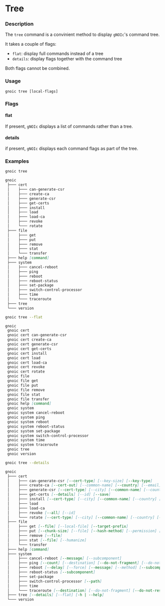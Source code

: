 # Tree

### Description

The `tree` command is a convinient method to display `gNOIc`'s command tree.

It takes a couple of flags:

- `flat`: display full commands instead of a tree
- `details`: display flags together with the command tree

Both flags cannot be combined.

### Usage

`gnoic tree [local-flags]`

### Flags

#### flat

If present, `gNOIc` displays a list of commands rather than a tree.

#### details

if present, `gNOIc` displays each command flags as part of the tree.

### Examples

```bash
gnoic tree
```

```md
gnoic
 ├─── cert
 │    ├─── can-generate-csr
 │    ├─── create-ca
 │    ├─── generate-csr
 │    ├─── get-certs
 │    ├─── install
 │    ├─── load
 │    ├─── load-ca
 │    ├─── revoke
 │    └─── rotate
 ├─── file
 │    ├─── get
 │    ├─── put
 │    ├─── remove
 │    ├─── stat
 │    └─── transfer
 ├─── help [command]
 ├─── system
 │    ├─── cancel-reboot
 │    ├─── ping
 │    ├─── reboot
 │    ├─── reboot-status
 │    ├─── set-package
 │    ├─── switch-control-processor
 │    ├─── time
 │    └─── traceroute
 ├─── tree
 └─── version
```

```bash
gnoic tree --flat
```

```md
gnoic
 gnoic cert
 gnoic cert can-generate-csr
 gnoic cert create-ca
 gnoic cert generate-csr
 gnoic cert get-certs
 gnoic cert install
 gnoic cert load
 gnoic cert load-ca
 gnoic cert revoke
 gnoic cert rotate
 gnoic file
 gnoic file get
 gnoic file put
 gnoic file remove
 gnoic file stat
 gnoic file transfer
 gnoic help [command]
 gnoic system
 gnoic system cancel-reboot
 gnoic system ping
 gnoic system reboot
 gnoic system reboot-status
 gnoic system set-package
 gnoic system switch-control-processor
 gnoic system time
 gnoic system traceroute
 gnoic tree
 gnoic version
```

```bash
gnoic tree --details
```

```md
gnoic
 ├─── cert
 │    ├─── can-generate-csr [--cert-type] [--key-size] [--key-type]
 │    ├─── create-ca [--cert-out] [--common-name] [--country] [--email] [--key-out] [--key-size] [--locality] [--org] [--org-unit] [--postal-code] [--state] [--street-address] [--validity]
 │    ├─── generate-csr [--cert-type] [--city] [--common-name] [--country] [--email-id] [--id] [--ip-address] [--key-type] [--min-key-size] [--org] [--org-unit] [--state]
 │    ├─── get-certs [--details] [--id] [--save]
 │    ├─── install [--cert-type] [--city] [--common-name] [--country] [--email-id] [--id] [--ip-address] [--key-type] [--min-key-size] [--org] [--org-unit] [--print-csr] [--state] [--validity]
 │    ├─── load
 │    ├─── load-ca
 │    ├─── revoke [--all] [--id]
 │    └─── rotate [--cert-type] [--city] [--common-name] [--country] [--email-id] [--id] [--ip-address] [--key-type] [--min-key-size] [--org] [--org-unit] [--print-csr] [--state] [--validity]
 ├─── file
 │    ├─── get [--file] [--local-file] [--target-prefix]
 │    ├─── put [--chunk-size] [--file] [--hash-method] [--permission] [--remote-name]
 │    ├─── remove [--file]
 │    ├─── stat [--file] [--humanize]
 │    └─── transfer
 ├─── help [command]
 ├─── system
 │    ├─── cancel-reboot [--message] [--subcomponent]
 │    ├─── ping [--count] [--destination] [--do-not-fragment] [--do-not-resolve] [--interval] [--protocol] [--size] [--source] [--wait]
 │    ├─── reboot [--delay] [--force] [--message] [--method] [--subcomponent]
 │    ├─── reboot-status [--subcomponent]
 │    ├─── set-package
 │    ├─── switch-control-processor [--path]
 │    ├─── time
 │    └─── traceroute [--destination] [--do-not-fragment] [--do-not-resolve] [--initial-ttl] [--interval] [-3 | --l3protocol] [-4 | --l4protocol] [--max-ttl] [--size] [--source] [--wait]
 ├─── tree [--details] [--flat] [-h | --help]
 └─── version
```
